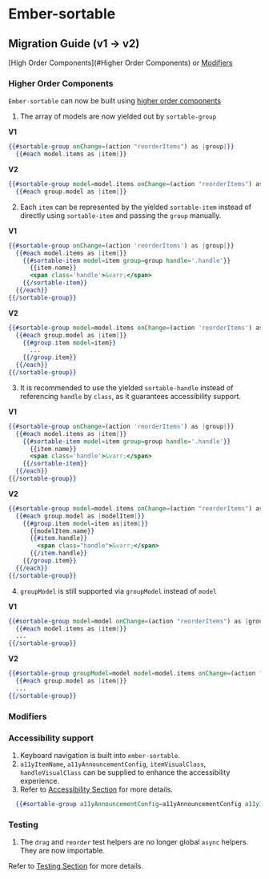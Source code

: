 # Ember-sortable

## Migration Guide (v1 -> v2)

[High Order Components](#Higher Order Components) or [Modifiers](/MIGRATION_GUIDE_MODIFIERS.md)

### Higher Order Components

`Ember-sortable` can now be built using [higher order components](https://v4.chriskrycho.com/2018/higher-order-components-in-emberjs.html)

1. The array of models are now yielded out by `sortable-group`

**V1**

```hbs
{{#sortable-group onChange=(action "reorderItems") as |group|}}
  {{#each model.items as |item|}}
```

**V2**

```hbs
{{#sortable-group model=model.items onChange=(action "reorderItems") as |group|}}
  {{#each group.model as |item|}}
```

2. Each `item` can be represented by the yielded `sortable-item` instead of directly using `sortable-item` and passing the `group` manually.

**V1**

```hbs
{{#sortable-group onChange=(action 'reorderItems') as |group|}}
  {{#each model.items as |item|}}
    {{#sortable-item model=item group=group handle='.handle'}}
      {{item.name}}
      <span class='handle'>&varr;</span>
    {{/sortable-item}}
  {{/each}}
{{/sortable-group}}
```

**V2**

```hbs
{{#sortable-group model=model.items onChange=(action 'reorderItems') as |group|}}
  {{#each group.model as |item|}}
    {{#group.item model=item}}
      ...
    {{/group.item}}
  {{/each}}
{{/sortable-group}}
```

3. It is recommended to use the yielded `sortable-handle` instead of referencing `handle` by `class`, as it guarantees accessibility support.

**V1**

```hbs
{{#sortable-group onChange=(action 'reorderItems') as |group|}}
  {{#each model.items as |item|}}
    {{#sortable-item model=item group=group handle='.handle'}}
      {{item.name}}
      <span class='handle'>&varr;</span>
    {{/sortable-item}}
  {{/each}}
{{/sortable-group}}
```

**V2**

```hbs
{{#sortable-group model=model.items onChange=(action "reorderItems") as |group|}}
  {{#each group.model as |modelItem|}}
    {{#group.item model=item as|item|}}
      {{modelItem.name}}
      {{#item.handle}}
        <span class="handle">&varr;</span>
      {{/item.handle}}
    {{/group.item}}
  {{/each}}
{{/sortable-group}}
```

4. `groupModel` is still supported via `groupModel` instead of `model`

**V1**

```hbs
{{#sortable-group model=model onChange=(action "reorderItems") as |group|}}
  {{#each model.items as |item|}}
  ...
{{/sortable-group}}
```

**V2**

```hbs
{{#sortable-group groupModel=model model=model.items onChange=(action "reorderItems") as |group|}}
  {{#each group.model as |item|}}
  ...
{{/sortable-group}}
```

### Modifiers

### Accessibility support

1. Keyboard navigation is built into `ember-sortable`.
2. `a11yItemName`, `a11yAnnouncementConfig`, `itemVisualClass`, `handleVisualClass` can be supplied to enhance the accessibility experience.
3. Refer to [Accessibility Section](/README.md#Accessibility) for more details.

```hbs
  {{#sortable-group a11yAnnouncementConfig=a11yAnnouncementConfig a11yItemName="spanish number" itemVisualClass=itemVisualClass handleVisualClass=handleVisualClass onChange=(action "update") model=model.items as |group|}}
```

### Testing

1. The `drag` and `reorder` test helpers are no longer global `async` helpers. They are now importable.

Refer to [Testing Section](/README.md#Testing) for more details.
